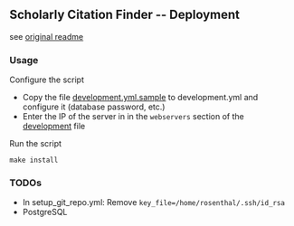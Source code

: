 ## Scholarly Citation Finder -- Deployment

see [original readme](README.org.md)

### Usage

Configure the script
* Copy the file [development.yml.sample](env_vars/development.yml.sample) to development.yml and configure it (database password, etc.)
* Enter the IP of the server in in the `webservers` section of the [development](development) file

Run the script
```
make install
```

### TODOs

* In setup_git_repo.yml: Remove `key_file=/home/rosenthal/.ssh/id_rsa`
* PostgreSQL